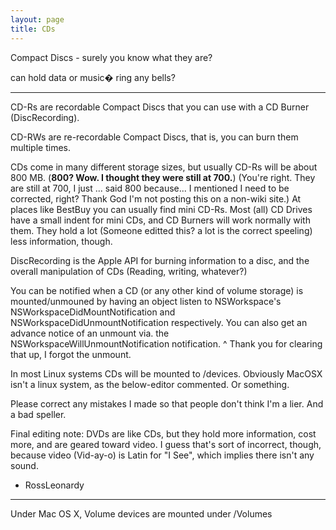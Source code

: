 ```yaml
---
layout: page
title: CDs
---
```


Compact Discs - surely you know what they are?

can hold data or music� ring any bells?

----
CD-Rs are recordable Compact Discs that you can use with a CD Burner (DiscRecording).

CD-RWs are re-recordable Compact Discs, that is, you can burn them multiple times.

CDs come in many different storage sizes, but usually CD-Rs will be about 800 MB. (**800? Wow. I thought they were still at 700.**) (You're right. They are still at 700, I just ... said 800 because... I mentioned I need to be corrected, right? Thank God I'm not posting this on a non-wiki site.)  At places like BestBuy you can usually find mini CD-Rs. Most (all) CD Drives have a small indent for mini CDs, and CD Burners will work normally with them. They hold a lot (Someone editted this? a lot is the correct speeling) less information, though.

DiscRecording is the Apple API for burning information to a disc, and the overall manipulation of CDs (Reading, writing, whatever?)

You can be notified when a CD (or any other kind of volume storage) is mounted/unmouned by having an object listen to NSWorkspace's NSWorkspaceDidMountNotification and NSWorkspaceDidUnmountNotification respectively. You can also get an advance notice of an unmount via. the NSWorkspaceWillUnmountNotification notification.
^ Thank you for clearing that up, I forgot the unmount.

In most Linux systems CDs will be mounted to /devices. Obviously MacOSX isn't a linux system, as the below-editor commented.
Or something.

Please correct any mistakes I made so that people don't think I'm a lier. And a bad speller.

Final editing note: DVDs are like CDs, but they hold more information, cost more, and are geared toward video. I guess that's sort of incorrect, though, because video (Vid-ay-o) is Latin for "I See", which implies there isn't any sound.
- RossLeonardy

----
Under Mac OS X, Volume devices are mounted under /Volumes

